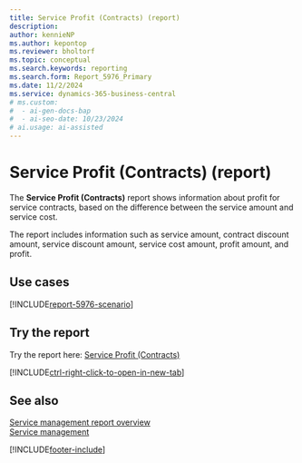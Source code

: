 ```yaml
---
title: Service Profit (Contracts) (report)
description: 
author: kennieNP
ms.author: kepontop
ms.reviewer: bholtorf
ms.topic: conceptual
ms.search.keywords: reporting
ms.search.form: Report_5976_Primary
ms.date: 11/2/2024
ms.service: dynamics-365-business-central
# ms.custom:
#  - ai-gen-docs-bap
#  - ai-seo-date: 10/23/2024
# ai.usage: ai-assisted
---
```


# Service Profit (Contracts) (report)

The **Service Profit (Contracts)** report shows information about profit for service contracts, based on the difference between the service amount and service cost.

The report includes information such as service amount, contract discount amount, service discount amount, service cost amount, profit amount, and profit. 


## Use cases

[!INCLUDE[report-5976-scenario](../includes/report-5976-scenario-include.md)]

<!-- 

Prompt

Below is a report in an ERP system. Provide 3-4 use cases for different personas working with project management or finance for projects.

Format like this:    
  
As a <persona>, use the report to    
* use case 1  
* use case 2    

Do not capitalize the persona names. 

Do not start lines with "Use the data to"

## Report name
Service Profit (Contracts)

## Report description


### What the report does

### Use cases


Please include your data sources and URLs

-->


## Try the report

Try the report here: [Service Profit (Contracts)](https://businesscentral.dynamics.com?report=5976)

[!INCLUDE[ctrl-right-click-to-open-in-new-tab](../includes/ctrl-right-click-to-open-in-new-tab.md)]


## See also

[Service management report overview](../service-reports.md)   
[Service management](../service-service.md)    

[!INCLUDE[footer-include](../includes/footer-banner.md)]